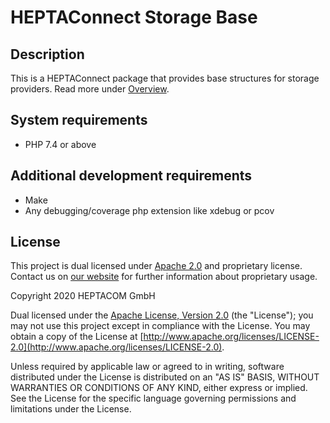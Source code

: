 # HEPTAConnect Storage Base

## Description

This is a HEPTAConnect package that provides base structures for storage providers.
Read more under [Overview](../heptaconnect-docs).


## System requirements

* PHP 7.4 or above


## Additional development requirements

* Make
* Any debugging/coverage php extension like xdebug or pcov


## License

This project is dual licensed under [Apache 2.0](./LICENSE.md) and proprietary license.
Contact us on [our website](https://www.heptacom.de) for further information about proprietary usage.

Copyright 2020 HEPTACOM GmbH

Dual licensed under the [Apache License, Version 2.0](./LICENSE.md) (the "License"); you may not use this project except in compliance with the License.
You may obtain a copy of the License at [http://www.apache.org/licenses/LICENSE-2.0](http://www.apache.org/licenses/LICENSE-2.0).

Unless required by applicable law or agreed to in writing, software distributed under the License is distributed on an "AS IS" BASIS, WITHOUT WARRANTIES OR CONDITIONS OF ANY KIND, either express or implied.
See the License for the specific language governing permissions and limitations under the License.

